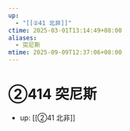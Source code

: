 ```yaml
---
up:
  - "[[②41 北非]]"
ctime: 2025-03-01T13:14:49+08:00
aliases:
  - 突尼斯
mtime: 2025-09-09T12:37:06+08:00
---
```


# ②414 突尼斯

- up: [[②41 北非]]
